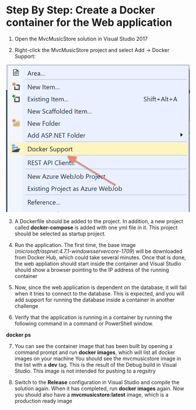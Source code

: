 # Step By Step: Create a Docker container for the Web application #

1. Open the MvcMusicStore solution in Visual Studio 2017 

2. Right-click the MvcMusicStore project and select Add -> Docker Support:

 ![image.png](.attachments/dockersupport.png)

3. A Dockerfile should be added to the project. In addition, a new project called **docker-compose** is added with one yml file in it. This project should be selected as startup project.

4. Run the application. The first time, the base image (*microsoft/aspnet:4.7.1-windowsservercore-1709*) will be downloaded from Docker Hub, which could take several minutes. Once that is done, the web appliation should start inside the container and Visual Studio should show a browser pointing to the IP address of the running container

5. Now, since the web application is dependent on the database, it will fail when it tries to connect to the database. This is expected, and you will add support for running the database inside a container in another challenge

6. Verify that the application is running in a container by running the following command in a command or PowerShell window. 

**docker ps**

7. You can see the container image that has been built by opening a command prompt and run **docker images**, which will list all docker images on your machine You should see the mvcmusicstore image in the list with a **dev** tag. This is the result of the Debug build in Visual Studio. This image is not intended for pushing to a regsitry

8. Switch to the **Release** configuration in Visual Studio and compile the solution again. When it has completed, run **docker images** again. Now you should also have a **mvcmusicstore:latest** image, which is a production ready image
